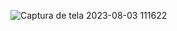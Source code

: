 ![Captura de tela 2023-08-03 111622](https://github.com/Castellan-Lucas/Interactive-Card/assets/99925828/550ad9d9-bb3c-4e04-a87c-2a145fc6e194)
